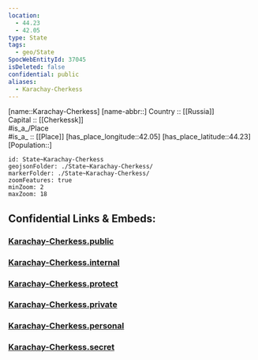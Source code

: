 ```yaml
---
location:
  - 44.23
  - 42.05
type: State
tags:
  - geo/State
SpocWebEntityId: 37045
isDeleted: false
confidential: public
aliases:
  - Karachay-Cherkess
---
```

[name::Karachay-Cherkess] 
[name-abbr::] 
Country :: [[Russia]]  
Capital :: [[Cherkessk]]  
#is_a_/Place  
#is_a_ :: [[Place]] 
[has_place_longitude::42.05] 
[has_place_latitude::44.23] 
[Population::] 



```leaflet
id: State~Karachay-Cherkess
geojsonFolder: ./State~Karachay-Cherkess/
markerFolder: ./State~Karachay-Cherkess/
zoomFeatures: true 
minZoom: 2 
maxZoom: 18
```


## Confidential Links & Embeds: 

### [Karachay-Cherkess.public](/_public/\Earth\Continent\Europe\Europe~East\Russia\Russia~NorthCaucasusKarachay-Cherkess.public.md) 

### [Karachay-Cherkess.internal](/_internal/\Earth\Continent\Europe\Europe~East\Russia\Russia~NorthCaucasusKarachay-Cherkess.internal.md) 

### [Karachay-Cherkess.protect](/_protect/\Earth\Continent\Europe\Europe~East\Russia\Russia~NorthCaucasusKarachay-Cherkess.protect.md) 

### [Karachay-Cherkess.private](/_private/\Earth\Continent\Europe\Europe~East\Russia\Russia~NorthCaucasusKarachay-Cherkess.private.md) 

### [Karachay-Cherkess.personal](/_personal/\Earth\Continent\Europe\Europe~East\Russia\Russia~NorthCaucasusKarachay-Cherkess.personal.md) 

### [Karachay-Cherkess.secret](/_secret/\Earth\Continent\Europe\Europe~East\Russia\Russia~NorthCaucasusKarachay-Cherkess.secret.md)

